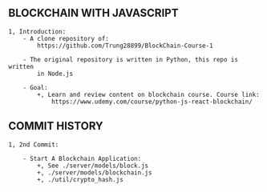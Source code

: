 ## BLOCKCHAIN WITH JAVASCRIPT

    1, Introduction:
        - A clone repository of:
            https://github.com/Trung28899/BlockChain-Course-1

        - The original repository is written in Python, this repo is written
            in Node.js

        - Goal:
            +, Learn and review content on blockchain course. Course link:
                https://www.udemy.com/course/python-js-react-blockchain/

## COMMIT HISTORY

    1, 2nd Commit:

        - Start A Blockchain Application:
            +, See ./server/models/block.js
            +, ./server/models/blockchain.js
            +, ./util/crypto_hash.js
